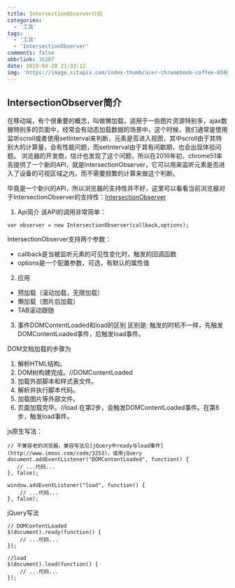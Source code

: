 ```yaml
---
title: IntersectionObserver介绍
categories:
  - '工具'
tags:
  - '工具'
  - 'IntersectionObserver'
comments: false
abbrlink: 36207
date: 2019-04-20 21:33:12
img: 'https://image.sitapix.com/index-thumb/acer-chromebook-coffee-6598-via-sitapix-com.jpg'
---
```

## IntersectionObserver简介
在移动端，有个很重要的概念，叫做懒加载，适用于一些图片资源特别多，ajax数据特别多的页面中，经常会有动态加载数据的场景中，这个时候，我们通常是使用监听scroll或者使用setInterval来判断，元素是否进入视图，其中scroll由于其特别大的计算量，会有性能问题，而setInterval由于其有间歇期，也会出现体验问题。
浏览器的开发商，估计也发现了这个问题，所以在2016年初，chrome51率先提供了一个新的API，就是IntersectionObserver，它可以用来监听元素是否进入了设备的可视区域之内，而不需要频繁的计算来做这个判断。

毕竟是一个新兴的API，所以浏览器的支持性并不好，这里可以看看当前浏览器对于IntersectionObserver的支持性：[IntersectionObserver](http://caniuse.com/#search=IntersectionObserver)

1. Api简介
该API的调用非常简单：
```
var observer = new IntersectionObserver(callback,options);
```
IntersectionObserver支持两个参数：

* callback是当被监听元素的可见性变化时，触发的回调函数
* options是一个配置参数，可选，有默认的属性值

2. 应用
* 预加载（滚动加载，无限加载）
* 懒加载（图片后加载）
* TAB滚动跟随

3. 事件DOMContentLoaded和load的区别
区别是: 触发的时机不一样，先触发DOMContentLoaded事件，后触发load事件。

DOM文档加载的步骤为

1. 解析HTML结构。
2. DOM树构建完成。//DOMContentLoaded
3. 加载外部脚本和样式表文件。
4. 解析并执行脚本代码。
5. 加载图片等外部文件。
6. 页面加载完毕。//load
在第2步，会触发DOMContentLoaded事件。在第6步，触发load事件。

js原生写法：
```
// 不兼容老的浏览器，兼容写法见[jQuery中ready与load事件](http://www.imooc.com/code/3253)，或用jQuery
document.addEventListener("DOMContentLoaded", function() {
   // ...代码...
}, false);

window.addEventListener("load", function() {
    // ...代码...
}, false);
```
jQuery写法
```
// DOMContentLoaded
$(document).ready(function() {
    // ...代码...
});

//load
$(document).load(function() {
    // ...代码...
});
```